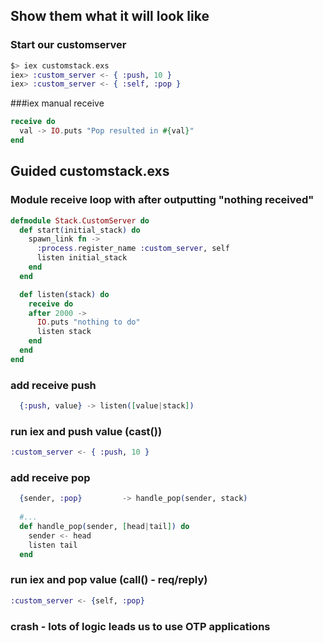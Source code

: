 ## Show them what it will look like

### Start our customserver
```elixir
$> iex customstack.exs
iex> :custom_server <- { :push, 10 }
iex> :custom_server <- { :self, :pop }
```

###iex manual receive 

```elixir
receive do
  val -> IO.puts "Pop resulted in #{val}"
end
```

## Guided customstack.exs
### Module receive loop with after outputting "nothing received"

```elixir
defmodule Stack.CustomServer do
  def start(initial_stack) do
    spawn_link fn -> 
      :process.register_name :custom_server, self
      listen initial_stack
    end
  end

  def listen(stack) do
    receive do
    after 2000 ->
      IO.puts "nothing to do"
      listen stack
    end
  end
end
```

### add receive push

```elixir
  {:push, value} -> listen([value|stack])
```

### run iex and push value (cast())

```elixir
:custom_server <- { :push, 10 }
```

### add receive pop

```elixir
  {sender, :pop}         -> handle_pop(sender, stack)
  
  #...
  def handle_pop(sender, [head|tail]) do
    sender <- head
    listen tail
  end
```

### run iex and pop value (call() - req/reply)

```elixir
:custom_server <- {self, :pop}
```

### crash - lots of logic leads us to use OTP applications
